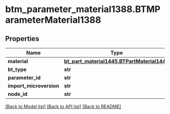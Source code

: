 # btm_parameter_material1388.BTMParameterMaterial1388

## Properties
Name | Type | Description | Notes
------------ | ------------- | ------------- | -------------
**material** | [**bt_part_material1445.BTPartMaterial1445**](BTPartMaterial1445.md) |  | [optional] 
**bt_type** | **str** |  | [optional] 
**parameter_id** | **str** |  | [optional] 
**import_microversion** | **str** |  | [optional] 
**node_id** | **str** |  | [optional] 

[[Back to Model list]](../README.md#documentation-for-models) [[Back to API list]](../README.md#documentation-for-api-endpoints) [[Back to README]](../README.md)


